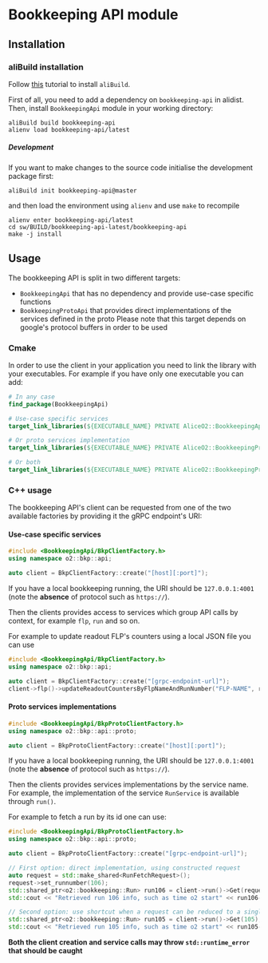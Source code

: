 # Bookkeeping API module

## Installation

### aliBuild installation

Follow [this](https://alice-doc.github.io/alice-analysis-tutorial/building/) tutorial to install `aliBuild`.

First of all, you need to add a dependency on `bookkeeping-api` in alidist.
Then, install `BookkeepingApi` module in your working directory:

```
aliBuild build bookkeeping-api
alienv load bookkeeping-api/latest
```

##### Development

If you want to make changes to the source code initialise the development package first:

```
aliBuild init bookkeeping-api@master
```

and then load the environment using `alienv` and use `make` to recompile

```
alienv enter bookkeeping-api/latest
cd sw/BUILD/bookkeeping-api-latest/bookkeeping-api
make -j install
```

## Usage

The bookkeeping API is split in two different targets:

- `BookkeepingApi` that has no dependency and provide use-case specific functions
- `BookkeepingProtoApi` that provides direct implementations of the services defined in the proto
  Please note that this target depends on google's protocol buffers in order to be used

### Cmake

In order to use the client in your application you need to link the library with your executables. For example if you
have only one executable you can add:

```cmake
# In any case
find_package(BookkeepingApi)

# Use-case specific services
target_link_libraries(${EXECUTABLE_NAME} PRIVATE AliceO2::BookkeepingApi)

# Or proto services implementation
target_link_libraries(${EXECUTABLE_NAME} PRIVATE AliceO2::BookkeepingProtoApi)

# Or both
target_link_libraries(${EXECUTABLE_NAME} PRIVATE AliceO2::BookkeepingProtoApi AliceO2::BookkeepingApi)
```
### C++ usage

The bookkeeping API's client can be requested from one of the two available factories by providing it the gRPC endpoint's URI:

#### Use-case specific services

```cpp
#include <BookkeepingApi/BkpClientFactory.h>
using namespace o2::bkp::api;

auto client = BkpClientFactory::create("[host][:port]");
```

If you have a local bookkeeping running, the URI should be `127.0.0.1:4001` (note the **absence** of protocol such
as `https://`).


Then the clients provides access to services which group API calls by context, for example `flp`, `run` and so on.

For example to update readout FLP's counters using a local JSON file you can use

```cpp
#include <BookkeepingApi/BkpClientFactory.h>
using namespace o2::bkp::api;

auto client = BkpClientFactory::create("[grpc-endpoint-url]");
client->flp()->updateReadoutCountersByFlpNameAndRunNumber("FLP-NAME", runNumber, nSubtimeframes, nEquipmentBytes, nRecordingBytes, nFairMQBytes);
```

#### Proto services implementations

```cpp
#include <BookkeepingApi/BkpProtoClientFactory.h>
using namespace o2::bkp::api::proto;

auto client = BkpProtoClientFactory::create("[host][:port]");
```

If you have a local bookkeeping running, the URI should be `127.0.0.1:4001` (note the **absence** of protocol such
as `https://`).

Then the clients provides services implementations by the service name. For example, the implementation of the service `RunService` is available through `run()`.

For example to fetch a run by its id one can use:

```cpp
#include <BookkeepingApi/BkpProtoClientFactory.h>
using namespace o2::bkp::api::proto;

auto client = BkpProtoClientFactory::create("[grpc-endpoint-url]");

// First option: direct implementation, using constructed request
auto request = std::make_shared<RunFetchRequest>();
request->set_runnumber(106);
std::shared_ptr<o2::bookkeeping::Run> run106 = client->run()->Get(request);
std::cout << "Retrieved run 106 info, such as time o2 start" << run106->timeo2start() << std::endl;

// Second option: use shortcut when a request can be reduced to a single builtin type argument
std::shared_ptr<o2::bookkeeping::Run> run105 = client->run()->Get(105);
std::cout << "Retrieved run 105 info, such as time o2 start" << run105->timeo2start() << std::endl;

```

**Both the client creation and service calls may throw `std::runtime_error` that should be caught**
